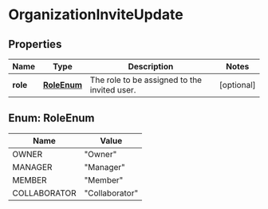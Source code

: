 
# OrganizationInviteUpdate

## Properties
Name | Type | Description | Notes
------------ | ------------- | ------------- | -------------
**role** | [**RoleEnum**](#RoleEnum) | The role to be assigned to the invited user. |  [optional]


<a name="RoleEnum"></a>
## Enum: RoleEnum
Name | Value
---- | -----
OWNER | &quot;Owner&quot;
MANAGER | &quot;Manager&quot;
MEMBER | &quot;Member&quot;
COLLABORATOR | &quot;Collaborator&quot;



